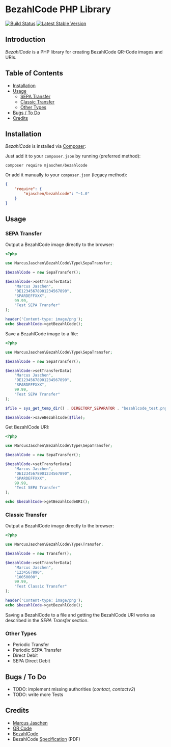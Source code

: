 # BezahlCode PHP Library

[![Build Status](https://travis-ci.org/mjaschen/bezahlcode.png?branch=master)](https://travis-ci.org/mjaschen/bezahlcode) [![Latest Stable Version](https://poser.pugx.org/mjaschen/bezahlcode/v/stable.png)](https://packagist.org/packages/mjaschen/bezahlcode)

## Introduction

*BezahlCode* is a PHP library for creating BezahlCode QR-Code images and URIs.

## Table of Contents

- [Installation](#installation)
- [Usage](#usage)
	- [SEPA Transfer](#sepa-transfer)
	- [Classic Transfer](#classic-transfer)
	- [Other Types](#other-types)
- [Bugs / To Do](#bugs-to-do)
- [Credits](#credits)

## Installation

*BezahlCode* is installed via [Composer](http://getcomposer.org/):

Just add it to your `composer.json` by running (preferred method):

```
composer require mjaschen/bezahlcode
```

Or add it manually to your `composer.json` (legacy method):

``` json
{
    "require": {
        "mjaschen/bezahlcode": "~1.0"
    }
}
```

## Usage

### SEPA Transfer

Output a BezahlCode image directly to the browser:

``` php
<?php

use MarcusJaschen\BezahlCode\Type\SepaTransfer;

$bezahlCode = new SepaTransfer();

$bezahlCode->setTransferData(
    "Marcus Jaschen",
    "DE12345678901234567890",
    "SPARDEFFXXX",
    99.99,
    "Test SEPA Transfer"
);

header('Content-type: image/png');
echo $bezahlCode->getBezahlCode();
```

Save a BezahlCode image to a file:

``` php
<?php

use MarcusJaschen\BezahlCode\Type\SepaTransfer;

$bezahlCode = new SepaTransfer();

$bezahlCode->setTransferData(
    "Marcus Jaschen",
    "DE12345678901234567890",
    "SPARDEFFXXX",
    99.99,
    "Test SEPA Transfer"
);

$file = sys_get_temp_dir() . DIRECTORY_SEPARATOR . "bezahlcode_test.png";

$bezahlCode->saveBezahlCode($file);
```

Get BezahlCode URI:

``` php
<?php

use MarcusJaschen\BezahlCode\Type\SepaTransfer;

$bezahlCode = new SepaTransfer();

$bezahlCode->setTransferData(
    "Marcus Jaschen",
    "DE12345678901234567890",
    "SPARDEFFXXX",
    99.99,
    "Test SEPA Transfer"
);

echo $bezahlCode->getBezahlCodeURI();
```

### Classic Transfer

Output a BezahlCode image directly to the browser:

``` php
<?php

use MarcusJaschen\BezahlCode\Type\Transfer;

$bezahlCode = new Transfer();

$bezahlCode->setTransferData(
    "Marcus Jaschen",
    "1234567890",
    "10050000",
    99.99,
    "Test Classic Transfer"
);

header('Content-type: image/png');
echo $bezahlCode->getBezahlCode();
```

Saving a BezahlCode to a file and getting the BezahlCode URI works as described in the *SEPA Transfer* section.

### Other Types

* Periodic Transfer
* Periodic SEPA Transfer
* Direct Debit
* SEPA Direct Debit

## Bugs / To Do

* TODO: implement missing authorities (*contact, contactv2*)
* TODO: write more Tests

## Credits

* [Marcus Jaschen](https://github.com/mjaschen)
* [QR Code](https://github.com/endroid/qr-code)
* [BezahlCode](http://www.bezahlcode.de/)
* BezahlCode [Specification](http://www.bezahlcode.de/wp-content/uploads/BezahlCode_TechDok.pdf) (PDF)
